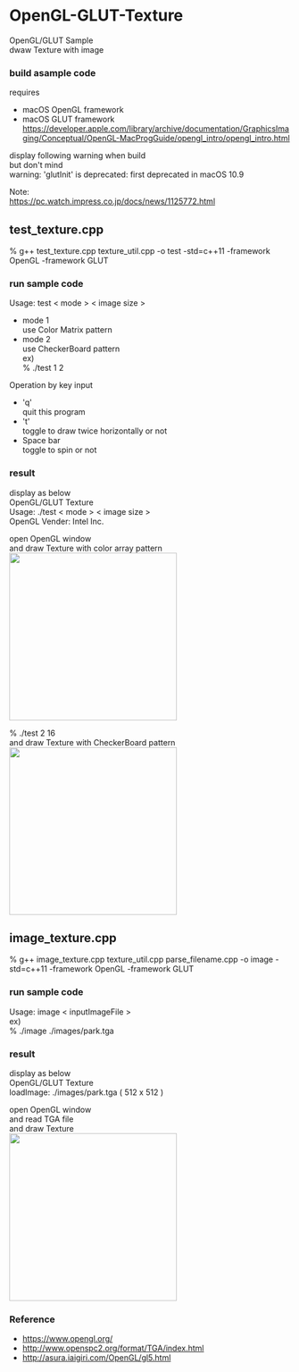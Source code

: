 OpenGL-GLUT-Texture
===============

OpenGL/GLUT Sample <br/>
dwaw Texture with image <br/>

### build asample code 
requires  <br/>
- macOS  OpenGL framework <br/>
- macOS  GLUT framework <br/>
https://developer.apple.com/library/archive/documentation/GraphicsImaging/Conceptual/OpenGL-MacProgGuide/opengl_intro/opengl_intro.html <br/>

display following warning when build <br/>
but don't mind <br/>
warning: 'glutInit' is deprecated: first deprecated in macOS 10.9

Note: <br/>
https://pc.watch.impress.co.jp/docs/news/1125772.html

## test_texture.cpp <br/>
  % g++ test_texture.cpp texture_util.cpp -o test -std=c++11 -framework OpenGL -framework GLUT 

### run sample code
Usage: test \< mode \> \< image size \> <br/>
- mode 1 <br/>
use Color Matrix pattern <br/>
- mode 2 <br/>
use CheckerBoard pattern <br/>
ex)   <br/>
% ./test 1 2 <br/>

Operation by key input <br/>
- 'q' <br/>
quit this program <br/>
- 't' <br/>
toggle to draw twice horizontally or not <br/>
- Space bar <br/>
toggle to spin or not <br/>

### result 
display as below <br/>
OpenGL/GLUT Texture <br/>
Usage: ./test \< mode \> \< image size \> <br/> 
OpenGL Vender: Intel Inc. <br/>

open OpenGL window <br/>
and draw  Texture with color array pattern <br/>
<image src="https://raw.githubusercontent.com/ohwada/MAC_cpp_Samples/master/OpenGL-GLUT-Texture/result/screenshot_test_1_2.png" width="300" /><br/>

% ./test 2 16 <br/>
and draw  Texture with CheckerBoard pattern <br/>
<image src="https://raw.githubusercontent.com/ohwada/MAC_cpp_Samples/master/OpenGL-GLUT-Texture/result/screenshot_test_2_16.png" width="300" /><br/>


## image_texture.cpp <br/>
  % g++ image_texture.cpp texture_util.cpp parse_filename.cpp -o image -std=c++11 -framework OpenGL -framework GLUT 

### run sample code
Usage: image \< inputImageFile \> <br/>
ex) <br/>
 % ./image ./images/park.tga

### result 
display as below <br/>
OpenGL/GLUT Texture <br/>
loadImage: ./images/park.tga ( 512 x 512 ) <br/>


open OpenGL window <br/>
and read TGA file <br/>
and draw  Texture <br/>
<image src="https://raw.githubusercontent.com/ohwada/MAC_cpp_Samples/master/OpenGL-GLUT-Texture/result/screenshot_park.png" width="300" /><br/>


### Reference <br/>
- https://www.opengl.org/
- http://www.openspc2.org/format/TGA/index.html
- http://asura.iaigiri.com/OpenGL/gl5.html

